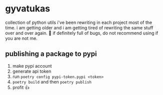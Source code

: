 # gyvatukas
collection of python utils i've been rewriting in each project most of the time. i am getting 
older and i am getting tired of rewriting the same stuff over and over again. 
🚨 if definitely full of bugs, do not recommend using if you are not me.


## publishing a package to pypi
1. make pypi account
2. generate api token
3. run `poetry config pypi-token.pypi <token>`
4. `poetry build` and then `poetry publish`
5. profit 👍